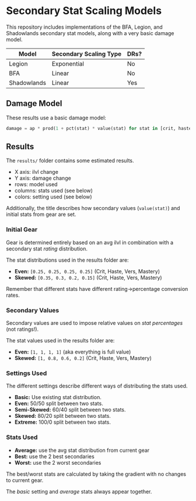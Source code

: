 # Secondary Stat Scaling Models

This repository includes implementations of the BFA, Legion, and Shadowlands
secondary stat models, along with a very basic damage model.


| Model | Secondary Scaling Type | DRs? |
|-------|------------------------|------|
| Legion | Exponential | No |
| BFA | Linear | No |
| Shadowlands | Linear | Yes |

## Damage Model

These results use a basic damage model:

```python
damage = ap * prod(1 + pct(stat) * value(stat) for stat in [crit, haste, vers, mastery])
```

## Results

The `results/` folder contains some estimated results.

- X axis: ilvl change
- Y axis: damage change
- rows: model used
- columns: stats used (see below)
- colors: setting used (see below)

Additionally, the title describes how secondary values (`value(stat)`) and
initial stats from gear are set.

### Initial Gear

Gear is determined entirely based on an avg ilvl in combination with a secondary stat *rating* distribution.

The stat distributions used in the results folder are:

- **Even:** `[0.25, 0.25, 0.25, 0.25]` (Crit, Haste, Vers, Mastery)
- **Skewed:** `[0.35, 0.3, 0.2, 0.15]` (Crit, Haste, Vers, Mastery)

Remember that different stats have different rating->percentage conversion rates.

### Secondary Values

Secondary values are used to impose relative values on *stat percentages* (not ratings!).

The stat values used in the results folder are:

- **Even:** `[1, 1, 1, 1]` (aka everything is full value)
- **Skewed:** `[1, 0.8, 0.6, 0.2]` (Crit, Haste, Vers, Mastery)

### Settings Used

The different settings describe different ways of distributing the stats used.

- **Basic:** Use existing stat distribution.
- **Even:** 50/50 split between two stats.
- **Semi-Skewed:** 60/40 split between two stats.
- **Skewed:** 80/20 split between two stats.
- **Extreme:** 100/0 split between two stats.

### Stats Used

- **Average:** use the avg stat distribution from current gear
- **Best:** use the 2 best secondaries
- **Worst:** use the 2 worst secondaries

The best/worst stats are calculated by taking the gradient with no changes to current gear.

The *basic* setting and *average* stats always appear together.
